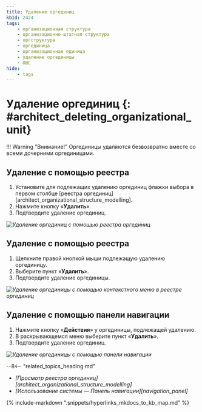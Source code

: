 ```yaml
---
title: Удаление оргединиц
kbId: 2424
tags:
    - организационная структура
    - организационно-штатная структура
    - оргструктура
    - оргединица
    - организационная единица
    - удаление оргединицы
    - ОШС
hide:
    - tags
---
```


# Удаление оргединиц {: #architect_deleting_organizational_unit}

!!! Warning "Внимание!"
    Оргединицы удаляются безвозвратно вместе со всеми дочерними оргединицами.

## Удаление с помощью реестра

1. Установите для подлежащих удалению оргединиц флажки выбора в первом столбце [реестра оргединиц][architect_organizational_structure_modelling].
2. Нажмите кнопку «**Удалить**».
3. Подтвердите удаление оргединиц.

*![Удаление оргединиц с помощью реестра оргединиц](deleting_organizational_unit_using_registry.png)*

## Удаление с помощью реестра

1. Щелкните правой кнопкой мыши подлежащую удалению оргединицу.
2. Выберите пункт «**Удалить**».
3. Подтвердите удаление оргединицы.

*![Удаление оргединицы с помощью контекстного меню в реестре оргединиц](deleting_organizational_unit_using_registry_context_menu.png)*

## Удаление с помощью панели навигации

1. Нажмите кнопку «**Действия**» <i class="fa-light fa-ellipsis-vertical"></i> у оргединицы, подлежащей удалению.
3. В раскрывающемся меню выберите пункт «**Удалить**».
4. Подтвердите удаление оргединиц.

*![Удаление оргединицы с помощью панели навигации](deleting_organizational_unit_using_navigation.png)*

<div class="relatedTopics">

--8<-- "related_topics_heading.md"

- *[Просмотр реестра оргединиц][architect_organizational_structure_modelling]*
- *[Использование системы — Панель навигации][navigation_panel]*

</div>

{% include-markdown ".snippets/hyperlinks_mkdocs_to_kb_map.md" %}